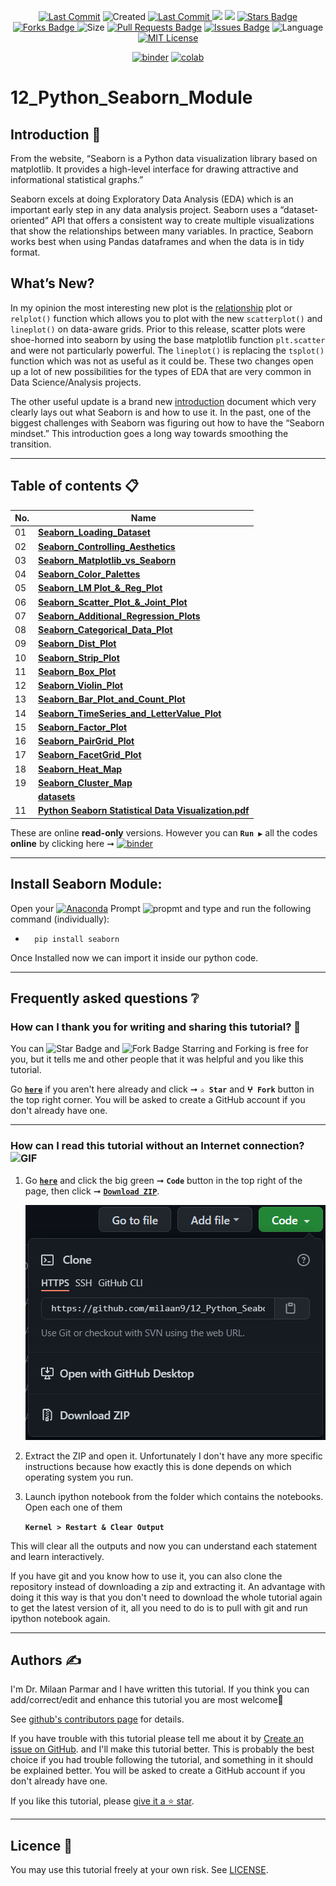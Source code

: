 <p align="center"> 
<a href="https://github.com/milaan9"><img src="https://img.shields.io/static/v1?logo=github&label=maintainer&message=milaan9&color=ff3300" alt="Last Commit"/></a> 
<img src="https://badges.pufler.dev/created/milaan9/12_Python_Seaborn_Module" alt="Created"/>
<a href="https://github.com/milaan9/12_Python_Seaborn_Module/graphs/commit-activity"><img src="https://img.shields.io/github/last-commit/milaan9/12_Python_Seaborn_Module.svg?colorB=ff8000&style=flat" alt="Last Commit"/> </a> 
<a href="https://github.com/milaan9/12_Python_Seaborn_Module/pulse" alt="Activity"><img src="https://img.shields.io/github/commit-activity/m/milaan9/12_Python_Seaborn_Module.svg?colorB=teal&style=flat" /></a> 
<a href="https://hits.seeyoufarm.com"><img src="https://hits.seeyoufarm.com/api/count/incr/badge.svg?url=https%3A%2F%2Fgithub.com%2Fmilaan9%2F12_Python_Seaborn_Module&count_bg=%231DC92C&title_bg=%23555555&icon=&icon_color=%23E7E7E7&title=views&edge_flat=false"/></a>
<a href="https://github.com/milaan9/12_Python_Seaborn_Module/stargazers"><img src="https://img.shields.io/github/stars/milaan9/12_Python_Seaborn_Module.svg?colorB=1a53ff" alt="Stars Badge"/></a>
<a href="https://github.com/milaan9/12_Python_Seaborn_Module/network/members"><img src="https://img.shields.io/github/forks/milaan9/12_Python_Seaborn_Module" alt="Forks Badge"/> </a>
<img src="https://img.shields.io/github/repo-size/milaan9/12_Python_Seaborn_Module.svg?colorB=CC66FF&style=flat" alt="Size"/>
<a href="https://github.com/milaan9/12_Python_Seaborn_Module/pulls"><img src="https://img.shields.io/github/issues-pr/milaan9/12_Python_Seaborn_Module.svg?colorB=yellow&style=flat" alt="Pull Requests Badge"/></a>
<a href="https://github.com/milaan9/12_Python_Seaborn_Module/issues"><img src="https://img.shields.io/github/issues/milaan9/12_Python_Seaborn_Module.svg?colorB=yellow&style=flat" alt="Issues Badge"/></a>
<img src="https://img.shields.io/github/languages/top/milaan9/12_Python_Seaborn_Module.svg?colorB=996600&style=flat" alt="Language"/></a>
<a href="https://github.com/milaan9/12_Python_Seaborn_Module/blob/main/LICENSE"><img src="https://img.shields.io/badge/License-MIT-blueviolet.svg" alt="MIT License"/></a>
</p> 
<!--<img src="https://badges.pufler.dev/contributors/milaan9/01_Python_Introduction?size=50&padding=5&bots=true" alt="milaan9"/>-->

<p align="center"> 
<a href="https://mybinder.org/v2/gh/milaan9/12_Python_Seaborn_Module/HEAD"><img src="https://mybinder.org/badge_logo.svg" alt="binder"/></a>
<a href="https://githubtocolab.com/milaan9/12_Python_Seaborn_Module"><img src="https://colab.research.google.com/assets/colab-badge.svg" alt="colab"/></a>
</p>   
 
# 12_Python_Seaborn_Module


## Introduction 👋

From the website, “Seaborn is a Python data visualization library based on matplotlib. It provides a high-level interface for drawing attractive and informational statistical graphs.”

Seaborn excels at doing Exploratory Data Analysis (EDA) which is an important early step in any data analysis project. Seaborn uses a “dataset-oriented” API that offers a consistent way to create multiple visualizations that show the relationships between many variables. In practice, Seaborn works best when using Pandas dataframes and when the data is in tidy format. 

## What’s New?
In my opinion the most interesting new plot is the [relationship](https://seaborn.pydata.org/generated/seaborn.relplot.html#seaborn.relplot) plot or `relplot()` function which allows you to plot with the new `scatterplot()` and `lineplot()` on data-aware grids. Prior to this release, scatter plots were shoe-horned into seaborn by using the base matplotlib function `plt.scatter` and were not particularly powerful. The `lineplot()` is replacing the `tsplot()` function which was not as useful as it could be. These two changes open up a lot of new possibilities for the types of EDA that are very common in Data Science/Analysis projects.

The other useful update is a brand new [introduction](https://seaborn.pydata.org/introduction.html) document which very clearly lays out what Seaborn is and how to use it. In the past, one of the biggest challenges with Seaborn was figuring out how to have the “Seaborn mindset.” This introduction goes a long way towards smoothing the transition.
 
 ---
 
 ## Table of contents 📋

| **No.** | **Name** | 
| ------- | -------- | 
| 01 | **[Seaborn_Loading_Dataset](https://github.com/milaan9/12_Python_Seaborn_Module/blob/main/001_Seaborn_Loading_Dataset.ipynb)** |
| 02 | **[Seaborn_Controlling_Aesthetics](https://github.com/milaan9/12_Python_Seaborn_Module/blob/main/002_Seaborn_Controlling_Aesthetics.ipynb)** |
| 03 | **[Seaborn_Matplotlib_vs_Seaborn](https://github.com/milaan9/12_Python_Seaborn_Module/blob/main/003_Seaborn_Matplotlib_vs_Seaborn.ipynb)** |
| 04 | **[Seaborn_Color_Palettes](https://github.com/milaan9/12_Python_Seaborn_Module/blob/main/004_Seaborn_Color_Palettes.ipynb)** |
| 05 | **[Seaborn_LM Plot_&_Reg_Plot](https://github.com/milaan9/12_Python_Seaborn_Module/blob/main/005_Seaborn_LM%20Plot_%26_Reg_Plot.ipynb)** |
| 06 | **[Seaborn_Scatter_Plot_&_Joint_Plot](https://github.com/milaan9/12_Python_Seaborn_Module/blob/main/006_Seaborn_Scatter_Plot_%26_Joint_Plot.ipynb)** |
| 07 | **[Seaborn_Additional_Regression_Plots](https://github.com/milaan9/12_Python_Seaborn_Module/blob/main/007_Seaborn_Additional_Regression_Plots.ipynb)** |
| 08 | **[Seaborn_Categorical_Data_Plot](https://github.com/milaan9/12_Python_Seaborn_Module/blob/main/008_Seaborn_Categorical_Data_Plot.ipynb)** |
| 09 | **[Seaborn_Dist_Plot](https://github.com/milaan9/12_Python_Seaborn_Module/blob/main/009_Seaborn_Dist_Plot.ipynb)** |
| 10 | **[Seaborn_Strip_Plot](https://github.com/milaan9/12_Python_Seaborn_Module/blob/main/010_Seaborn_Strip_Plot.ipynb)** |
| 11 | **[Seaborn_Box_Plot](https://github.com/milaan9/12_Python_Seaborn_Module/blob/main/011_Seaborn_Box_Plot.ipynb)** |
| 12 | **[Seaborn_Violin_Plot](https://github.com/milaan9/12_Python_Seaborn_Module/blob/main/012_Seaborn_Violin_Plot.ipynb)** |
| 13 | **[Seaborn_Bar_Plot_and_Count_Plot](https://github.com/milaan9/12_Python_Seaborn_Module/blob/main/013_Seaborn_Bar_Plot_and_Count_Plot.ipynb)** |
| 14 | **[Seaborn_TimeSeries_and_LetterValue_Plot](XXX)** |
| 15 | **[Seaborn_Factor_Plot](https://github.com/milaan9/12_Python_Seaborn_Module/blob/main/015_Seaborn_Factor_Plot.ipynb)** |
| 16 | **[Seaborn_PairGrid_Plot](https://github.com/milaan9/12_Python_Seaborn_Module/blob/main/016_Seaborn_PairGrid_Plot.ipynb)** |
| 17 | **[Seaborn_FacetGrid_Plot](https://github.com/milaan9/12_Python_Seaborn_Module/blob/main/017_Seaborn_FacetGrid_Plot.ipynb)** |
| 18 | **[Seaborn_Heat_Map](https://github.com/milaan9/12_Python_Seaborn_Module/blob/main/018_Seaborn_Heat_Map.ipynb)** |
| 19 | **[Seaborn_Cluster_Map](https://github.com/milaan9/12_Python_Seaborn_Module/blob/main/019_Seaborn_Cluster_Map.ipynb)** |
|    | **[datasets](https://github.com/milaan9/12_Python_Seaborn_Module/tree/main/datasets)** |
| 11 | **[Python Seaborn Statistical Data Visualization.pdf](https://github.com/milaan9/12_Python_Seaborn_Module/blob/main/Python%20Seaborn%20Statistical%20Data%20Visualization.pdf)** |

These are online **read-only** versions. However you can **`Run ▶`**  all the codes **online** by clicking here ➞ <a href="https://mybinder.org/v2/gh/milaan9/12_Python_Seaborn_Module/HEAD"><img src="https://mybinder.org/badge_logo.svg" alt="binder"/></a>

 
 ---

## Install Seaborn Module:

Open your [![Anaconda](https://img.shields.io/badge/Anaconda-342B029.svg?&style=flate&logo=anaconda&logoColor=white)](https://www.anaconda.com/products/individual) Prompt <img alt="propmt" src="https://img.shields.io/badge/-__-000000?style=flat-square&logo=Plex&logoColor=white"> and type and run the following command (individually):

 -       pip install seaborn  
 

Once Installed now we can import it inside our python code.

---   

## Frequently asked questions ❔

### How can I thank you for writing and sharing this tutorial? 🌷

You can <img src="https://img.shields.io/static/v1?label=%E2%AD%90 Star &message=if%20useful&style=style=flat&color=blue" alt="Star Badge"/> and <img src="https://img.shields.io/static/v1?label=%E2%B5%96 Fork &message=if%20useful&style=style=flat&color=blue" alt="Fork Badge"/> Starring and Forking is free for you, but it tells me and other people that it was helpful and you like this tutorial.

Go [**`here`**](https://github.com/milaan9/12_Python_Seaborn_Module) if you aren't here already and click ➞ **`✰ Star`** and **`ⵖ Fork`** button in the top right corner. You will be asked to create a GitHub account if you don't already have one.

---

### How can I read this tutorial without an Internet connection? <img alt="GIF" src="https://github.com/TheDudeThatCode/TheDudeThatCode/blob/master/Assets/hmm.gif" width="20" />

1. Go [**`here`**](https://github.com/milaan9/12_Python_Seaborn_Module) and click the big green ➞ **`Code`** button in the top right of the page, then click ➞ [**`Download ZIP`**](https://github.com/milaan9/12_Python_Seaborn_Module/archive/refs/heads/main.zip).

    ![Download ZIP](img/dnld_rep.png) 

2. Extract the ZIP and open it. Unfortunately I don't have any more specific instructions because how exactly this is done depends on which operating system you run.
    
3. Launch ipython notebook from the folder which contains the notebooks. Open each one of them
  
    **`Kernel > Restart & Clear Output`**
    
This will clear all the outputs and now you can understand each statement and learn interactively.

If you have git and you know how to use it, you can also clone the repository instead of downloading a zip and extracting it. An advantage with doing it this way is that you don't need to download the whole tutorial again to get the latest version of it, all you need to do is to pull with git and run ipython notebook again.

---

## Authors ✍️

I'm Dr. Milaan Parmar and I have written this tutorial. If you think you can add/correct/edit and enhance this tutorial you are most welcome🙏

See [github's contributors page](https://github.com/milaan9/12_Python_Seaborn_Module/graphs/contributors) for details.

If you have trouble with this tutorial please tell me about it by [Create an issue on GitHub](https://github.com/milaan9/12_Python_Seaborn_Module/issues/new). and I'll make this tutorial better. This is probably the best choice if you had trouble following the tutorial, and something in it should be explained better. You will be asked to create a GitHub account if you don't already have one.

If you like this tutorial, please [give it a ⭐ star](https://github.com/milaan9/12_Python_Seaborn_Module).

---

## Licence 📜

You may use this tutorial freely at your own risk. See [LICENSE](./LICENSE).
